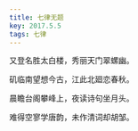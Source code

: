 ```yaml
---
title: 七律无题
key: 2017.5.5
tags: 七律
---
```


又登名胜太白楼，秀丽天门翠螺幽。

矶临南望想今古，江此北廻恋春秋。

晨瞻台阁攀峰上，夜读诗句坐月头。

难得空寥学唐韵，未作清词却胡邹。

</br>

